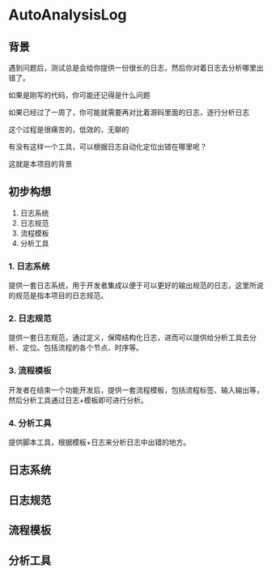 # AutoAnalysisLog

## 背景
遇到问题后，测试总是会给你提供一份很长的日志，然后你对着日志去分析哪里出错了。

如果是刚写的代码，你可能还记得是什么问题

如果已经过了一周了，你可能就需要再对比着源码里面的日志，逐行分析日志

这个过程是很痛苦的，低效的，无聊的

有没有这样一个工具，可以根据日志自动化定位出错在哪里呢？

这就是本项目的背景

## 初步构想
1. 日志系统
2. 日志规范
3. 流程模板
4. 分析工具

### 1. 日志系统
提供一套日志系统，用于开发者集成以便于可以更好的输出规范的日志，这里所说的规范是指本项目的日志规范。
### 2. 日志规范
提供一套日志规范，通过定义，保障结构化日志，进而可以提供给分析工具去分析、定位。包括流程的各个节点、时序等。
### 3. 流程模板
开发者在结束一个功能开发后，提供一套流程模板，包括流程标签、输入输出等，然后分析工具通过日志+模板即可进行分析。
### 4. 分析工具
提供脚本工具，根据模板+日志来分析日志中出错的地方。

## 日志系统

## 日志规范
   
## 流程模板
   
## 分析工具
